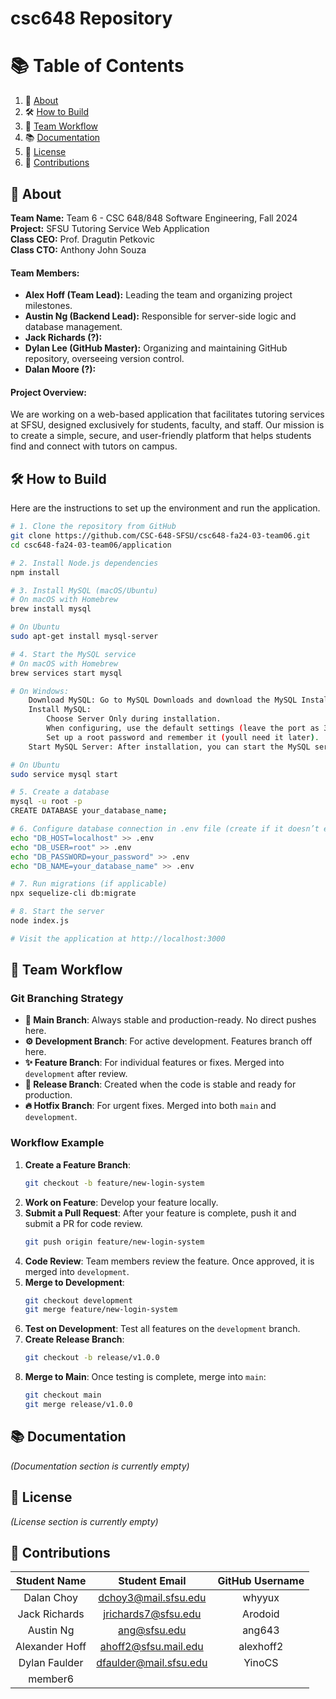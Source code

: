 # csc648 Repository

# 📚 Table of Contents
1. 📖 [About](#about)
2. 🛠️ [How to Build](#how-to-build)
3. 👥 [Team Workflow](#team-workflow)
4. 📚 [Documentation](#documentation)
5. 📜 [License](#license)
6. 🤝 [Contributions](#contributions)


## 📖 About

**Team Name:** Team 6 - CSC 648/848 Software Engineering, Fall 2024  
**Project:** SFSU Tutoring Service Web Application  
**Class CEO:** Prof. Dragutin Petkovic  
**Class CTO:** Anthony John Souza

#### Team Members:
- **Alex Hoff (Team Lead):** Leading the team and organizing project milestones.
- **Austin Ng (Backend Lead):** Responsible for server-side logic and database management.
- **Jack Richards (?):** 
- **Dylan Lee (GitHub Master):** Organizing and maintaining GitHub repository, overseeing version control.
- **Dalan Moore (?):**

#### Project Overview:
We are working on a web-based application that facilitates tutoring services at SFSU, designed exclusively for students, faculty, and staff. Our mission is to create a simple, secure, and user-friendly platform that helps students find and connect with tutors on campus.


## 🛠️ How to Build

Here are the instructions to set up the environment and run the application.

```bash
# 1. Clone the repository from GitHub
git clone https://github.com/CSC-648-SFSU/csc648-fa24-03-team06.git
cd csc648-fa24-03-team06/application

# 2. Install Node.js dependencies
npm install

# 3. Install MySQL (macOS/Ubuntu)
# On macOS with Homebrew
brew install mysql

# On Ubuntu
sudo apt-get install mysql-server

# 4. Start the MySQL service
# On macOS with Homebrew
brew services start mysql

# On Windows:
    Download MySQL: Go to MySQL Downloads and download the MySQL Installer for Windows.
    Install MySQL:
        Choose Server Only during installation.
        When configuring, use the default settings (leave the port as 3306).
        Set up a root password and remember it (youll need it later).
    Start MySQL Server: After installation, you can start the MySQL server from the MySQL Workbench or MySQL Command Line Client.

# On Ubuntu
sudo service mysql start

# 5. Create a database
mysql -u root -p
CREATE DATABASE your_database_name;

# 6. Configure database connection in .env file (create if it doesn’t exist)
echo "DB_HOST=localhost" >> .env
echo "DB_USER=root" >> .env
echo "DB_PASSWORD=your_password" >> .env
echo "DB_NAME=your_database_name" >> .env

# 7. Run migrations (if applicable)
npx sequelize-cli db:migrate

# 8. Start the server
node index.js

# Visit the application at http://localhost:3000
```


## 👥 Team Workflow

### Git Branching Strategy

- **🌳 Main Branch**: Always stable and production-ready. No direct pushes here.
- **⚙️ Development Branch**: For active development. Features branch off here.
- **✨ Feature Branch**: For individual features or fixes. Merged into `development` after review.
- **🚀 Release Branch**: Created when the code is stable and ready for production.
- **🔥 Hotfix Branch**: For urgent fixes. Merged into both `main` and `development`.

### Workflow Example

1. **Create a Feature Branch**:
    ```bash
    git checkout -b feature/new-login-system
    ```
2. **Work on Feature**:
    Develop your feature locally.
3. **Submit a Pull Request**:
    After your feature is complete, push it and submit a PR for code review.
    ```bash
    git push origin feature/new-login-system
    ```
4. **Code Review**:
    Team members review the feature. Once approved, it is merged into `development`.
5. **Merge to Development**:
    ```bash
    git checkout development
    git merge feature/new-login-system
    ```
6. **Test on Development**:
    Test all features on the `development` branch.
7. **Create Release Branch**:
    ```bash
    git checkout -b release/v1.0.0
    ```
8. **Merge to Main**:
    Once testing is complete, merge into `main`:
    ```bash
    git checkout main
    git merge release/v1.0.0
    ```


## 📚 Documentation

_(Documentation section is currently empty)_


## 📜 License

_(License section is currently empty)_


## 🤝 Contributions

| Student Name | Student Email | GitHub Username |
|    :---:     |     :---:     |     :---:       |
| Dalan Choy      | dchoy3@mail.sfsu.edu              |  whyyux               |
| Jack Richards      |        jrichards7@sfsu.edu       |        Arodoid         |
| Austin Ng    | ang@sfsu.edu  |    ang643       |
| Alexander Hoff     |   ahoff2@sfsu.mail.edu            |      alexhoff2           |
| Dylan Faulder     |   dfaulder@mail.sfsu.edu            |   YinoCS              |
| member6      |               |                 |

